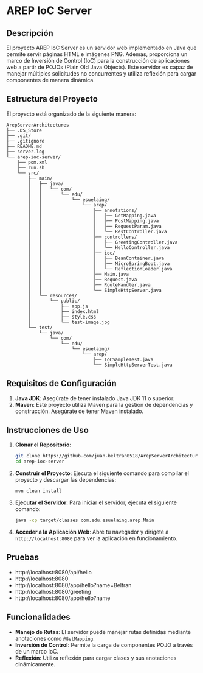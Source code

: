 # AREP IoC Server

## Descripción
El proyecto AREP IoC Server es un servidor web implementado en Java que permite servir páginas HTML e imágenes PNG. Además, proporciona un marco de Inversión de Control (IoC) para la construcción de aplicaciones web a partir de POJOs (Plain Old Java Objects). Este servidor es capaz de manejar múltiples solicitudes no concurrentes y utiliza reflexión para cargar componentes de manera dinámica.

## Estructura del Proyecto
El proyecto está organizado de la siguiente manera:

```
ArepServerArchitectures
├── .DS_Store
├── .git/
├── .gitignore
├── README.md
├── server.log
└── arep-ioc-server/
    ├── pom.xml
    ├── run.sh
    └── src/
        ├── main/
        │   ├── java/
        │   │   └── com/
        │   │       └── edu/
        │   │           └── esuelaing/
        │   │               └── arep/
        │   │                   ├── annotations/
        │   │                   │   ├── GetMapping.java
        │   │                   │   ├── PostMapping.java
        │   │                   │   ├── RequestParam.java
        │   │                   │   └── RestController.java
        │   │                   ├── controllers/
        │   │                   │   ├── GreetingController.java
        │   │                   │   └── HelloController.java
        │   │                   ├── ioc/
        │   │                   │   ├── BeanContainer.java
        │   │                   │   ├── MicroSpringBoot.java
        │   │                   │   └── ReflectionLoader.java
        │   │                   ├── Main.java
        │   │                   ├── Request.java
        │   │                   ├── RouteHandler.java
        │   │                   └── SimpleHttpServer.java
        │   └── resources/
        │       └── public/
        │           ├── app.js
        │           ├── index.html
        │           ├── style.css
        │           └── test-image.jpg
        └── test/
            └── java/
                └── com/
                    └── edu/
                        └── esuelaing/
                            └── arep/
                                ├── IoCSampleTest.java
                                └── SimpleHttpServerTest.java
```

## Requisitos de Configuración
1. **Java JDK**: Asegúrate de tener instalado Java JDK 11 o superior.
2. **Maven**: Este proyecto utiliza Maven para la gestión de dependencias y construcción. Asegúrate de tener Maven instalado.

## Instrucciones de Uso
1. **Clonar el Repositorio**:
   ```bash
   git clone https://github.com/juan-beltran0518/ArepServerArchitectures.git
   cd arep-ioc-server
   ```

2. **Construir el Proyecto**:
   Ejecuta el siguiente comando para compilar el proyecto y descargar las dependencias:
   ```bash
   mvn clean install
   ```

3. **Ejecutar el Servidor**:
   Para iniciar el servidor, ejecuta el siguiente comando:
   ```bash
   java -cp target/classes com.edu.esuelaing.arep.Main
   ```

4. **Acceder a la Aplicación Web**:
   Abre tu navegador y dirígete a `http://localhost:8080` para ver la aplicación en funcionamiento.

## Pruebas
- http://localhost:8080/api/hello
- http://localhost:8080
- http://localhost:8080/app/hello?name=Beltran
- http://localhost:8080/greeting
- http://localhost:8080/app/hello?name

## Funcionalidades
- **Manejo de Rutas**: El servidor puede manejar rutas definidas mediante anotaciones como `@GetMapping`.
- **Inversión de Control**: Permite la carga de componentes POJO a través de un marco IoC.
- **Reflexión**: Utiliza reflexión para cargar clases y sus anotaciones dinámicamente.

